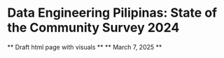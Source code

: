 # Data Engineering Pilipinas: State of the Community Survey 2024
** Draft html page with visuals **
** March 7, 2025 **
